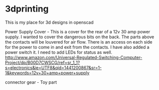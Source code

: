 # 3dprinting
This is my place for 3d designs in openscad

Power Supply Cover - This is a cover for the rear of a 12v 30 amp power supply. I wanted to cover the dangerous bits on the back. The parts above the contacts will be louvered for air flow. There is an access on each side for the power to come in and exit from the contacts. I have also added a power switch it. I need to add LEDs for status as well. http://www.amazon.com/Universal-Regulated-Switching-Computer-Project/dp/B00D7CWSCG/ref=sr_1_1?s=electronics&ie=UTF8&qid=1441200867&sr=1-1&keywords=12v+30+amp+power+supply

connector gear - Toy part